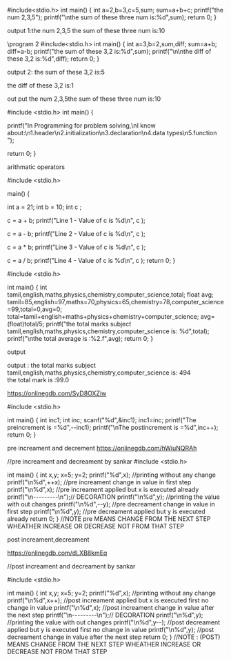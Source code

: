 #include<stdio.h>
int main()
{
int a=2,b=3,c=5,sum;
sum=a+b+c;
printf("the num 2,3,5");
printf("\nthe sum of these three num is:%d",sum);
return 0;
}



output 1:the num 2,3,5
the sum of these three num is:10

\\program 2
#include<stdio.h>
int main()
{
int a=3,b=2,sum,diff;
sum=a+b;
diff=a-b;
printf("the sum of these 3,2  is:%d",sum);
printf("\n\nthe diff of these 3,2 is:%d",diff);
return 0;
}

output 2:
the sum of these 3,2  is:5                                                                                       
                                                                                                                 
the diff of these 3,2 is:1 

out put
the num 2,3,5the sum of these three num is:10


#include <stdio.h>
int main()
{
   

  printf("In Programming for problem solving,\nI know about:\n1.header\n2.initialization\n3.declaration\n4.data types\n5.function ");

  return 0;
}

arithmatic operators  

#include <stdio.h>

main() {

   int a = 21;
   int b = 10;
   int c ;

   c = a + b;
   printf("Line 1 - Value of c is %d\n", c );
	
   c = a - b;
   printf("Line 2 - Value of c is %d\n", c );
	
   c = a * b;
   printf("Line 3 - Value of c is %d\n", c );
	
   c = a / b;
   printf("Line 4 - Value of c is %d\n", c );
 return 0;
 }
	


#include <stdio.h>

int main()
{
    int tamil,english,maths,physics,chemistry,computer_science,total;
    float avg;
    tamil=85,english=97,maths=70,physics=65,chemistry=78,computer_science=99,total=0,avg=0;
    total=tamil+english+maths+physics+chemistry+computer_science;
    avg=(float)total/5;
    printf("the total marks subject tamil,english,maths,physics,chemistry,computer_science is: %d",total);
    printf("\nthe total average is :%2.f",avg);
    return 0;
}


output

output  :
the total marks subject tamil,english,maths,physics,chemistry,computer_science is: 494                          
the total mark is :99.0  

   


https://onlinegdb.com/SyD8OXZiw


#include <stdio.h>

int main()
{
    int inc1;
    int inc;
    scanf("%d",&inc1);
    inc1=inc;
    printf("The preincrement is =%d",--inc1);
    printf("\nThe postincrement is =%d",inc++); 
    return 0;
}


pre increament and decrement
https://onlinegdb.com/hWiuNQRAh

//pre increament and decreament  by sankar
#include <stdio.h>

int main()
{
    int x,y;
    x=5;
    y=2;
    printf("%d",x);  //printing without any change
    printf("\n%d",++x);  //pre increament change in value in first step
    printf("\n%d",x);  //pre increament applied but x is executed already
    printf("\n---------\n");// DECORATION
    printf("\n%d",y);  //printing the value with out changes
    printf("\n%d",--y);  //pre decreament change in value in first step
    printf("\n%d",y);  //pre decreament applied but y is executed  already
    return 0;
} //NOTE pre MEANS CHANGE FROM THE NEXT STEP WHEATHER INCREASE OR DECREASE NOT FROM THAT STEP


post increament,decreament

https://onlinegdb.com/dLXB8kmEq

//post increament and decreament  by sankar

#include <stdio.h>

int main()
{
    int x,y;
    x=5;
    y=2;
    printf("%d",x);  //printing without any change
    printf("\n%d",x++);  //post increament applied but x is executed first no change in value
    printf("\n%d",x);  //post increament change in value after the next step
    printf("\n---------\n");// DECORATION
    printf("\n%d",y);  //printing the value with out changes
    printf("\n%d",y--);  //post decreament applied but y is executed first no change in value
    printf("\n%d",y);  //post decreament change in value after the next step
    return 0;
} //NOTE : (POST) MEANS CHANGE FROM THE NEXT STEP WHEATHER INCREASE OR DECREASE NOT FROM THAT STEP
